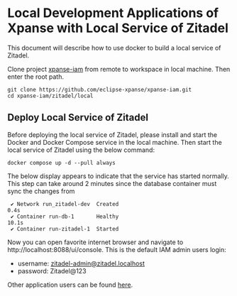 # Local Development Applications of Xpanse with Local Service of Zitadel

This document will describe how to use docker to build a local service of Zitadel.

Clone project [xpanse-iam](https://github.com/eclipse-xpanse/xpanse-iam.git) from remote to workspace in local machine.
Then enter the root path.

```shell
git clone https://github.com/eclipse-xpanse/xpanse-iam.git
cd xpanse-iam/zitadel/local
 ```

## Deploy Local Service of Zitadel

Before deploying the local service of Zitadel, please install and start the Docker and Docker Compose service in the
local machine. Then start the local service of Zitadel using the below command:

```shell
docker compose up -d --pull always
 ```

The below display appears to indicate that the service has started normally. 
This step can take around 2 minutes since the database container must sync the changes from 

```shell
 ✔ Network run_zitadel-dev  Created                                                                                                                                                                                                                                                                            0.4s 
 ✔ Container run-db-1       Healthy                                                                                                                                                                                                                                                                           10.1s 
 ✔ Container run-zitadel-1  Started  
```

Now you can open favorite internet browser and navigate to http://localhost:8088/ui/console. This is the default IAM
admin users login:

* username: zitadel-admin@zitadel.localhost
* password: Zitadel@123

Other application users can be found [here](../../terraform/environments/local.tfvars).



